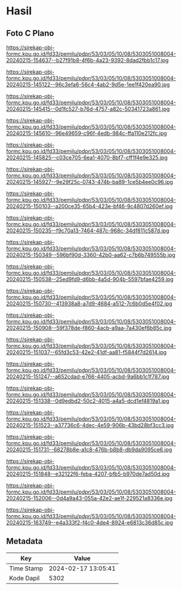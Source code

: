 # Hasil

## Foto C Plano

https://sirekap-obj-formc.kpu.go.id/fd33/pemilu/pdpr/53/03/05/10/08/5303051008004-20240215-154637--b27f91b8-4f6b-4a23-9392-8dad2fbb1c17.jpg

https://sirekap-obj-formc.kpu.go.id/fd33/pemilu/pdpr/53/03/05/10/08/5303051008004-20240215-145122--96c3efa6-56c4-4ab2-9d5e-1ee1f420ea90.jpg

https://sirekap-obj-formc.kpu.go.id/fd33/pemilu/pdpr/53/03/05/10/08/5303051008004-20240215-145415--0d1fc527-b76d-4757-a82c-50341723a861.jpg

https://sirekap-obj-formc.kpu.go.id/fd33/pemilu/pdpr/53/03/05/10/08/5303051008004-20240215-145610--96e49659-c96f-4edb-984c-ffa110e212fc.jpg

https://sirekap-obj-formc.kpu.go.id/fd33/pemilu/pdpr/53/03/05/10/08/5303051008004-20240215-145825--c03ce705-6ea1-4070-8bf7-cff1f4e9e325.jpg

https://sirekap-obj-formc.kpu.go.id/fd33/pemilu/pdpr/53/03/05/10/08/5303051008004-20240215-145927--9e29f25c-0743-474b-ba89-1ce5b4ee0c96.jpg

https://sirekap-obj-formc.kpu.go.id/fd33/pemilu/pdpr/53/03/05/10/08/5303051008004-20240215-150103--a200ce35-65b4-423e-bf46-9c4807d260ef.jpg

https://sirekap-obj-formc.kpu.go.id/fd33/pemilu/pdpr/53/03/05/10/08/5303051008004-20240215-150235--f9c70a13-7464-487c-968c-34df811c587d.jpg

https://sirekap-obj-formc.kpu.go.id/fd33/pemilu/pdpr/53/03/05/10/08/5303051008004-20240215-150349--596bf90d-3360-42b0-aa62-c7b6b749555b.jpg

https://sirekap-obj-formc.kpu.go.id/fd33/pemilu/pdpr/53/03/05/10/08/5303051008004-20240215-150538--25ed9fd9-d6bb-4a5d-904b-5597bfae4259.jpg

https://sirekap-obj-formc.kpu.go.id/fd33/pemilu/pdpr/53/03/05/10/08/5303051008004-20240215-150730--413938a8-a7d9-4684-a512-7c6b0d5e4f02.jpg

https://sirekap-obj-formc.kpu.go.id/fd33/pemilu/pdpr/53/03/05/10/08/5303051008004-20240215-150908--59f378de-f860-4acb-a9aa-7a430ef6b85c.jpg

https://sirekap-obj-formc.kpu.go.id/fd33/pemilu/pdpr/53/03/05/10/08/5303051008004-20240215-151037--65fd3c53-42e2-41df-aa81-f5844f7d2614.jpg

https://sirekap-obj-formc.kpu.go.id/fd33/pemilu/pdpr/53/03/05/10/08/5303051008004-20240215-151247--a652cdad-e766-4405-acbd-9a6bb1c1f787.jpg

https://sirekap-obj-formc.kpu.go.id/fd33/pemilu/pdpr/53/03/05/10/08/5303051008004-20240215-151338--0d9edbd2-50c2-4015-a4a5-dcd1ef4819a1.jpg

https://sirekap-obj-formc.kpu.go.id/fd33/pemilu/pdpr/53/03/05/10/08/5303051008004-20240215-151523--a37736c6-4dec-4e59-906b-43bd28bf3cc3.jpg

https://sirekap-obj-formc.kpu.go.id/fd33/pemilu/pdpr/53/03/05/10/08/5303051008004-20240215-151731--68278b8e-a1c8-476b-b8b8-db9da9095ce6.jpg

https://sirekap-obj-formc.kpu.go.id/fd33/pemilu/pdpr/53/03/05/10/08/5303051008004-20240215-151848--e32122f6-feba-4207-bfb5-b970de7ad50d.jpg

https://sirekap-obj-formc.kpu.go.id/fd33/pemilu/pdpr/53/03/05/10/08/5303051008004-20240215-152006--0d4a9a43-055a-42e2-ae1f-229521a8336e.jpg

https://sirekap-obj-formc.kpu.go.id/fd33/pemilu/pdpr/53/03/05/10/08/5303051008004-20240215-163749--e4a333f2-f4c0-4de4-8924-e6813c36d85c.jpg


## Metadata

| Key        | Value               |
| ---------- | ------------------- |
| Time Stamp | 2024-02-17 13:05:41 |
| Kode Dapil | 5302                |



